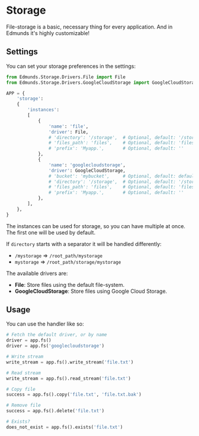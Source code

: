 
# Storage

File-storage is a basic, necessary thing for every application.
And in Edmunds it's highly customizable!


## Settings

You can set your storage preferences in the settings:
```python
from Edmunds.Storage.Drivers.File import File
from Edmunds.Storage.Drivers.GoogleCloudStorage import GoogleCloudStorage

APP = {
	'storage':
	{
		'instances':
		[
			{
				'name': 'file',
				'driver': File,
				# 'directory': '/storage', 	# Optional, default: '/storage'
				# 'files_path': 'files', 	# Optional, default: 'files'
				# 'prefix': 'Myapp.', 		# Optional, default: ''
			},
			{
				'name': 'googlecloudstorage',
				'driver': GoogleCloudStorage,
				# 'bucket': 'mybucket', 	# Optional, default: default bucket
				# 'directory': '/storage', 	# Optional, default: '/storage'
				# 'files_path': 'files', 	# Optional, default: 'files'
				# 'prefix': 'Myapp.', 		# Optional, default: ''
			},
		],
	},
}
```
The instances can be used for storage, so you can have multiple at once.
The first one will be used by default.

If `directory` starts with a separator it will be handled differently:
- `/mystorage` => `/root_path/mystorage`
- `mystorage` => `/root_path/storage/mystorage`

The available drivers are:
- **File**: Store files using the default file-system.
- **GoogleCloudStorage**: Store files using Google Cloud Storage.


## Usage

You can use the handler like so:
```python
# Fetch the default driver, or by name
driver = app.fs()
driver = app.fs('googlecloudstorage')

# Write stream
write_stream = app.fs().write_stream('file.txt')

# Read stream
write_stream = app.fs().read_stream('file.txt')

# Copy file
success = app.fs().copy('file.txt', 'file.txt.bak')

# Remove file
success = app.fs().delete('file.txt')

# Exists?
does_not_exist = app.fs().exists('file.txt')
```